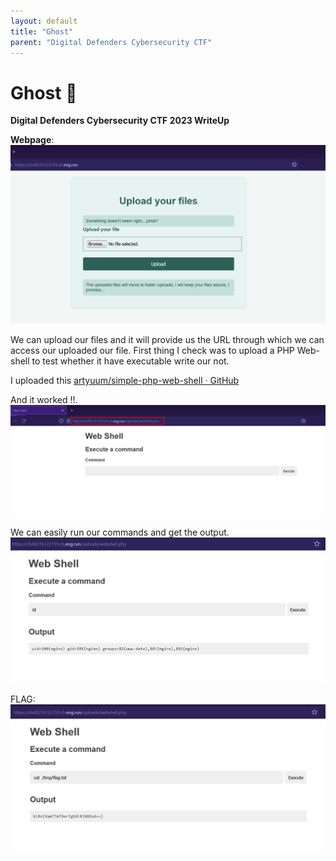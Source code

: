 ```yaml
---
layout: default
title: "Ghost"
parent: "Digital Defenders Cybersecurity CTF"
---
```


# Ghost 👻
**Digital Defenders Cybersecurity CTF 2023 WriteUp**

**Webpage**:
![](../../resources/ctf/ghost/1.png)

We can upload our files and it will provide us the URL through which we can access our uploaded our file.
First thing I check was to upload a PHP Web-shell to test whether it have executable write our not.

I uploaded this [artyuum/simple-php-web-shell · GitHub](https://github.com/artyuum/simple-php-web-shell/blob/master/index.php)

And it worked !!.
![](../../resources/ctf/ghost/2.png)

We can easily run our commands and get the output.
![](../../resources/ctf/ghost/3.png)

FLAG:
![](../../resources/ctf/ghost/4.png)
